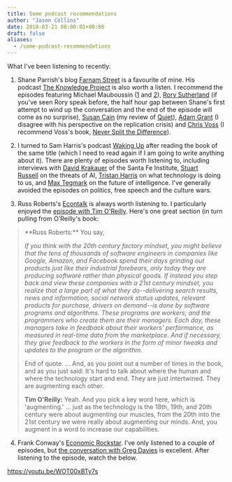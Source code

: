 ```yaml
---
title: Some podcast recommendations
author: "Jason Collins"
date: 2018-03-21 08:00:01+00:00
draft: false
aliases:
  - /some-podcast-recommendations
---
```


What I've been listening to recently:
	
  1. Shane Parrish's blog [Farnam Street](https://www.fs.blog) is a favourite of mine. His podcast [The Knowledge Project](https://www.fs.blog/the-knowledge-project/) is also worth a listen. I recommend the episodes featuring Michael Mauboussin ([1](https://www.fs.blog/2015/04/michael-mauboussin/) and [2](https://www.fs.blog/2018/02/michael-mauboussin-interview/)), [Rory Sutherland](https://www.fs.blog/2017/06/rory-sutherland-podcast/) (if you've seen Rory speak before, the half hour gap between Shane's first attempt to wind up the conversation and the end of the episode will come as no surprise), [Susan Cain](https://www.fs.blog/2017/11/susan-cain/) (my review of [Quiet](https://www.jasoncollins.blog/susan-cains-quiet-the-power-of-introverts-in-a-world-that-cant-stop-talking)), [Adam Grant](https://www.fs.blog/2017/09/adam-grant/) (I disagree with his perspective on the replication crisis) and [Chris Voss](https://www.fs.blog/2018/01/chris-voss/) (I recommend Voss's book, [Never Split the Difference](https://www.jasoncollins.blog/chris-vosss-never-split-the-difference-negotiating-as-if-your-life-depended-on-it)).

	
  2. I turned to Sam Harris's podcast [Waking Up](https://samharris.org/podcast/) after reading the book of the same title (which I need to read again if I am going to write anything about it). There are plenty of episodes worth listening to, including interviews with [David Krakauer](https://samharris.org/podcasts/complexity-stupidity/) of the Santa Fe Institute, [Stuart Russell](https://samharris.org/podcasts/the-dawn-of-artificial-intelligence1/) on the threats of AI, [Tristan Harris](https://samharris.org/podcasts/what-is-technology-doing-to-us/) on what technology is doing to us, and [Max Tegmark](https://samharris.org/podcasts/the-future-of-intelligence/) on the future of intelligence. I've generally avoided the episodes on politics, free speech and the culture wars.

	
  3. Russ Roberts's [Econtalk](http://www.econtalk.org) is always worth listening to. I particularly enjoyed the [episode with Tim O'Reilly](http://www.econtalk.org/archives/2017/10/tim_oreilly_on_1.html). Here's one great section (in turn pulling from O'Reilly's book:




<blockquote>**Russ Roberts:** You say,

_If you think with the 20th century factory mindset, you might believe that the tens of thousands of software engineers in companies like Google, Amazon, and Facebook spend their days grinding out products just like their industrial forebears, only today they are producing software rather than physical goods. If instead you step back and view these companies with a 21st century mindset, you realize that a large part of what they do--delivering search results, news and information, social network status updates, relevant products for purchase, drivers on demand--is done by software programs and algorithms. These programs are workers; and the programmers who create them are their managers. Each day, these managers take in feedback about their workers' performance, as measured in real-time data from the marketplace. And if necessary, they give feedback to the workers in the form of minor tweaks and updates to the program or the algorithm._

End of quote. ... And, as you point out a number of times in the book, and as you just said: It's hard to talk about where the human and where the technology start and end. They are just intertwined. They are augmenting each other.

**Tim O'Reilly:** Yeah. And you pick a key word here, which is 'augmenting.' ... just as the technology is the 18th, 19th, and 20th century were about augmenting our muscles, from the 20th into the 21st century we were really about augmenting our minds. And, you augment in a word to increase our capabilities.</blockquote>





	
  4. Frank Conway's [Economic Rockstar](http://www.economicrockstar.com). I've only listened to a couple of episodes, but [the conversation with Greg Davies](http://www.economicrockstar.com/gregdavies/) is excellent. After listening to the episode, watch the below.


https://youtu.be/WOT00xBTy7s
